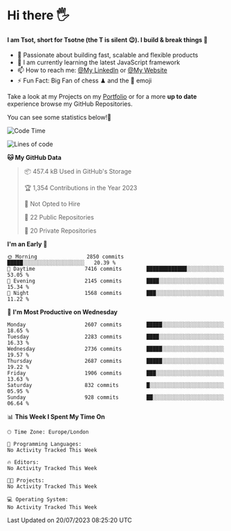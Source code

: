 # Hi there :raised_hand_with_fingers_splayed:
#### I am Tsot, short for Tsotne (the T is silent :wink:). I build & break things :space_invader:
- :telescope: Passionate about building fast, scalable and flexible products
- :seedling: I am currently learning the latest JavaScript framework 
- :mailbox: How to reach me: [@My LinkedIn](https://www.linkedin.com/in/tsotne-gvadzabia/) or [@My Website](https://tsotne.co.uk/contact)
- :zap: Fun Fact: Big Fan of chess ♟ and the 👾 emoji

Take a look at my Projects on my [Portfolio](https://tsotne.co.uk/) or for a more **up to date** experience browse my GitHub Repositories.

You can see some statistics below!:space_invader:
<!--START_SECTION:waka-->
![Code Time](http://img.shields.io/badge/Code%20Time-761%20hrs%202%20mins-blue)

![Lines of code](https://img.shields.io/badge/From%20Hello%20World%20I%27ve%20Written-6.8%20million%20lines%20of%20code-blue)

**🐱 My GitHub Data** 

> 📦 457.4 kB Used in GitHub's Storage 
 > 
> 🏆 1,354 Contributions in the Year 2023
 > 
> 🚫 Not Opted to Hire
 > 
> 📜 22 Public Repositories 
 > 
> 🔑 20 Private Repositories 
 > 
**I'm an Early 🐤** 

```text
🌞 Morning                2850 commits        █████░░░░░░░░░░░░░░░░░░░░   20.39 % 
🌆 Daytime                7416 commits        █████████████░░░░░░░░░░░░   53.05 % 
🌃 Evening                2145 commits        ████░░░░░░░░░░░░░░░░░░░░░   15.34 % 
🌙 Night                  1568 commits        ███░░░░░░░░░░░░░░░░░░░░░░   11.22 % 
```
📅 **I'm Most Productive on Wednesday** 

```text
Monday                   2607 commits        █████░░░░░░░░░░░░░░░░░░░░   18.65 % 
Tuesday                  2283 commits        ████░░░░░░░░░░░░░░░░░░░░░   16.33 % 
Wednesday                2736 commits        █████░░░░░░░░░░░░░░░░░░░░   19.57 % 
Thursday                 2687 commits        █████░░░░░░░░░░░░░░░░░░░░   19.22 % 
Friday                   1906 commits        ███░░░░░░░░░░░░░░░░░░░░░░   13.63 % 
Saturday                 832 commits         █░░░░░░░░░░░░░░░░░░░░░░░░   05.95 % 
Sunday                   928 commits         ██░░░░░░░░░░░░░░░░░░░░░░░   06.64 % 
```


📊 **This Week I Spent My Time On** 

```text
🕑︎ Time Zone: Europe/London

💬 Programming Languages: 
No Activity Tracked This Week

🔥 Editors: 
No Activity Tracked This Week

🐱‍💻 Projects: 
No Activity Tracked This Week

💻 Operating System: 
No Activity Tracked This Week
```


 Last Updated on 20/07/2023 08:25:20 UTC
<!--END_SECTION:waka-->
